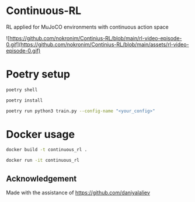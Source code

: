 # Continuous-RL

RL applied for MuJoCO environments with continuous action space

![https://github.com/nokronim/Continius-RL/blob/main/rl-video-episode-0.gif](https://github.com/nokronim/Continius-RL/blob/main/assets/rl-video-episode-0.gif)

# Poetry setup

```bash
poetry shell
```
```bash
poetry install
```

```bash
poetry run python3 train.py --config-name "<your_config>"
```

# Docker usage
```bash
docker build -t continuous_rl .
```
```bash
docker run -it continuous_rl
```
## Acknowledgement
Made with the assistance of https://github.com/daniyalaliev

